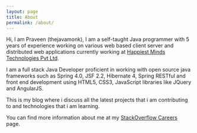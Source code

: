 ```yaml
---
layout: page
title: About
permalink: /about/
---
```


Hi, I am Praveen (thejavamonk), I am a self-taught Java programmer with 5 years of experience working on various web based client server and distributed web applications currently working at [Happiest Minds Technologies Pvt Ltd](http://www.happiestminds.com/).

I am a full stack Java Developer proficient in working with open source java frameworks such as Spring 4.0, JSF 2.2, Hibernate 4, Spring RESTful and front end development using HTML5, CSS3, JavaScript libraries like JQuery and AngularJS.

This is my blog where i discuss all the latest projects that i am contributing to and technologies that i am learning.

You can find more information about me at my [StackOverflow Careers](http://stackoverflow.com/cv/praveen-kumar-186552) page.
